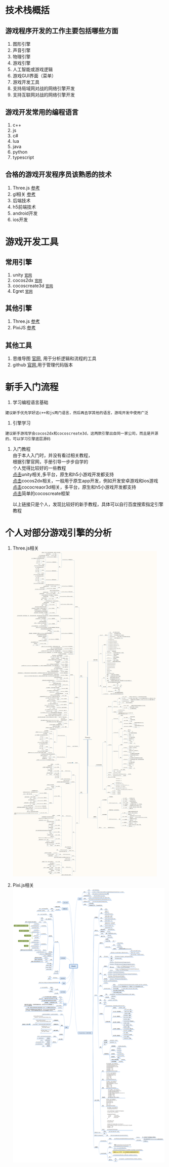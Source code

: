 # 技术栈概括
## 游戏程序开发的工作主要包括哪些方面
1. 图形引擎
2. 声音引擎
1. 物理引擎
1. 游戏引擎
1. 人工智能或游戏逻辑
1. 游戏GUI界面（菜单）
1. 游戏开发工具
1. 支持局域网对战的网络引擎开发
1. 支持互联网对战的网络引擎开发

## 游戏开发常用的编程语言
1. c++
1. js
1. c#
1. lua
1. java
1. python
1. typescript

## 合格的游戏开发程序员该熟悉的技术
1. Three.js [参考](http://www.webgl3d.cn/links/librarylinks.html)
1. gl相关 [参考](https://webglfundamentals.org/webgl/lessons/zh_cn/webgl-fundamentals.html)
1. 后端技术
1. h5前端技术
1. android开发
1. ios开发


# 游戏开发工具
## 常用引擎
1. unity [`官网`](https://unity.com/)
1. cocos2dx [`官网`](https://docs.cocos.com/cocos2d-x/manual/zh/)
1. cocoscreate3d [`官网`](https://docs.cocos.com/creator3d/manual/zh/)
1. Egret [`官网`](https://www.egret.com/)

## 其他引擎
1. Three.js [参考](http://www.webgl3d.cn/links/librarylinks.html)
1. PixiJS [参考](https://www.pixijs.com/)

## 其他工具
1. 思维导图 [官网](https://www.xmind.cn/), 用于分析逻辑和流程的工具
1. github [官网](https://github.com),用于管理代码版本

# 新手入门流程
1. 学习编程语言基础
```
建议新手优先学好这c++和js两门语言，然后再去学其他的语言，游戏开发中使用广泛
```
1. 引擎学习
```
建议新手游戏学会cocos2dx和cocoscreate3d，这两款引擎出自同一家公司，而且是开源的，可以学习引擎底层源码
```

1. 入门教程  
    由于本人入门时，并没有看过相关教程，  
    根据引擎官网，手册引导一步步自学的  
    个人觉得比较好的一些教程  
    [点击](http://c.biancheng.net/unity3d/)unity相关,多平台，原生和h5小游戏开发都支持  
    [点击](https://edu.51cto.com/course/575.html)cocos2dx相关，一般用于原生app开发，例如开发安卓游戏和ios游戏  
    [点击](https://ke.qq.com/course/266630)cococreaor3d相关，多平台，原生和h5小游戏开发都支持   
    [点击](https://github.com/caochao/cocos_creator_proj_base)简单的cocoscreate框架 

    以上链接只是个人，发现比较好的新手教程，具体可以自行百度搜索指定引擎教程

# 个人对部分游戏引擎的分析
1. Three.js相关![](./Three.js.png)

1. Pixi.js相关![](./PixiJS.png)


